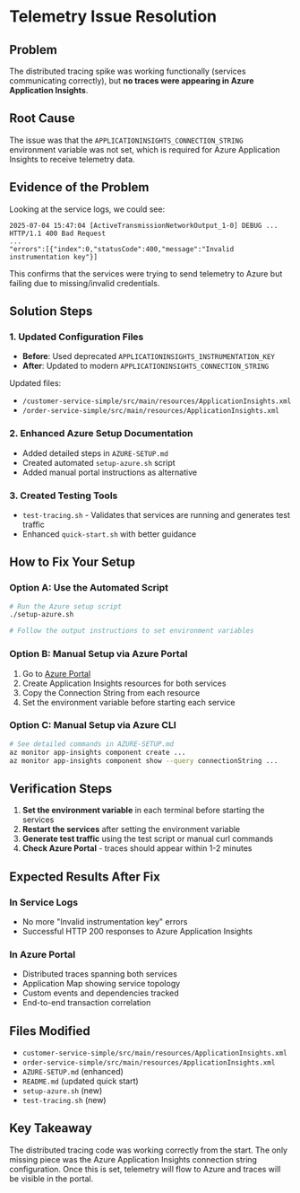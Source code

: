 # Telemetry Issue Resolution

## Problem
The distributed tracing spike was working functionally (services communicating correctly), but **no traces were appearing in Azure Application Insights**.

## Root Cause
The issue was that the `APPLICATIONINSIGHTS_CONNECTION_STRING` environment variable was not set, which is required for Azure Application Insights to receive telemetry data.

## Evidence of the Problem
Looking at the service logs, we could see:
```
2025-07-04 15:47:04 [ActiveTransmissionNetworkOutput_1-0] DEBUG ... 
HTTP/1.1 400 Bad Request
...
"errors":[{"index":0,"statusCode":400,"message":"Invalid instrumentation key"}]
```

This confirms that the services were trying to send telemetry to Azure but failing due to missing/invalid credentials.

## Solution Steps

### 1. Updated Configuration Files
- **Before**: Used deprecated `APPLICATIONINSIGHTS_INSTRUMENTATION_KEY`
- **After**: Updated to modern `APPLICATIONINSIGHTS_CONNECTION_STRING`

Updated files:
- `/customer-service-simple/src/main/resources/ApplicationInsights.xml`
- `/order-service-simple/src/main/resources/ApplicationInsights.xml`

### 2. Enhanced Azure Setup Documentation
- Added detailed steps in `AZURE-SETUP.md`
- Created automated `setup-azure.sh` script
- Added manual portal instructions as alternative

### 3. Created Testing Tools
- `test-tracing.sh` - Validates that services are running and generates test traffic
- Enhanced `quick-start.sh` with better guidance

## How to Fix Your Setup

### Option A: Use the Automated Script
```bash
# Run the Azure setup script
./setup-azure.sh

# Follow the output instructions to set environment variables
```

### Option B: Manual Setup via Azure Portal
1. Go to [Azure Portal](https://portal.azure.com)
2. Create Application Insights resources for both services
3. Copy the Connection String from each resource
4. Set the environment variable before starting each service

### Option C: Manual Setup via Azure CLI
```bash
# See detailed commands in AZURE-SETUP.md
az monitor app-insights component create ...
az monitor app-insights component show --query connectionString ...
```

## Verification Steps

1. **Set the environment variable** in each terminal before starting the services
2. **Restart the services** after setting the environment variable
3. **Generate test traffic** using the test script or manual curl commands
4. **Check Azure Portal** - traces should appear within 1-2 minutes

## Expected Results After Fix

### In Service Logs
- No more "Invalid instrumentation key" errors
- Successful HTTP 200 responses to Azure Application Insights

### In Azure Portal
- Distributed traces spanning both services
- Application Map showing service topology
- Custom events and dependencies tracked
- End-to-end transaction correlation

## Files Modified
- `customer-service-simple/src/main/resources/ApplicationInsights.xml`
- `order-service-simple/src/main/resources/ApplicationInsights.xml`
- `AZURE-SETUP.md` (enhanced)
- `README.md` (updated quick start)
- `setup-azure.sh` (new)
- `test-tracing.sh` (new)

## Key Takeaway
The distributed tracing code was working correctly from the start. The only missing piece was the Azure Application Insights connection string configuration. Once this is set, telemetry will flow to Azure and traces will be visible in the portal.
